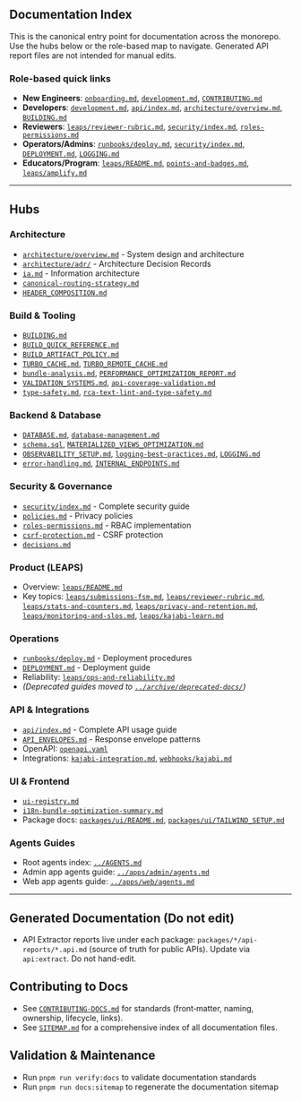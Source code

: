 ## Documentation Index

This is the canonical entry point for documentation across the monorepo. Use the hubs below or the role-based map to navigate. Generated API report files are not intended for manual edits.

### Role-based quick links

- **New Engineers**: [`onboarding.md`](./onboarding.md), [`development.md`](./development.md), [`CONTRIBUTING.md`](./CONTRIBUTING.md)
- **Developers**: [`development.md`](./development.md), [`api/index.md`](./api/index.md), [`architecture/overview.md`](./architecture/overview.md), [`BUILDING.md`](../BUILDING.md)
- **Reviewers**: [`leaps/reviewer-rubric.md`](./leaps/reviewer-rubric.md), [`security/index.md`](./security/index.md), [`roles-permissions.md`](./roles-permissions.md)
- **Operators/Admins**: [`runbooks/deploy.md`](./runbooks/deploy.md), [`security/index.md`](./security/index.md), [`DEPLOYMENT.md`](./DEPLOYMENT.md), [`LOGGING.md`](./LOGGING.md)
- **Educators/Program**: [`leaps/README.md`](./leaps/README.md), [`points-and-badges.md`](./points-and-badges.md), [`leaps/amplify.md`](./leaps/amplify.md)

---

## Hubs

### Architecture

- [`architecture/overview.md`](./architecture/overview.md) - System design and architecture
- [`architecture/adr/`](./architecture/adr/) - Architecture Decision Records
- [`ia.md`](./ia.md) - Information architecture
- [`canonical-routing-strategy.md`](./canonical-routing-strategy.md)
- [`HEADER_COMPOSITION.md`](./HEADER_COMPOSITION.md)

### Build & Tooling

- [`BUILDING.md`](../BUILDING.md)
- [`BUILD_QUICK_REFERENCE.md`](./BUILD_QUICK_REFERENCE.md)
- [`BUILD_ARTIFACT_POLICY.md`](./BUILD_ARTIFACT_POLICY.md)
- [`TURBO_CACHE.md`](./TURBO_CACHE.md), [`TURBO_REMOTE_CACHE.md`](./TURBO_REMOTE_CACHE.md)
- [`bundle-analysis.md`](./bundle-analysis.md), [`PERFORMANCE_OPTIMIZATION_REPORT.md`](./PERFORMANCE_OPTIMIZATION_REPORT.md)
- [`VALIDATION_SYSTEMS.md`](../VALIDATION_SYSTEMS.md), [`api-coverage-validation.md`](./api-coverage-validation.md)
- [`type-safety.md`](./type-safety.md), [`rca-text-lint-and-type-safety.md`](./rca-text-lint-and-type-safety.md)

### Backend & Database

- [`DATABASE.md`](./DATABASE.md), [`database-management.md`](./database-management.md)
- [`schema.sql`](./schema.sql), [`MATERIALIZED_VIEWS_OPTIMIZATION.md`](./MATERIALIZED_VIEWS_OPTIMIZATION.md)
- [`OBSERVABILITY_SETUP.md`](./OBSERVABILITY_SETUP.md), [`logging-best-practices.md`](./logging-best-practices.md), [`LOGGING.md`](./LOGGING.md)
- [`error-handling.md`](./error-handling.md), [`INTERNAL_ENDPOINTS.md`](./INTERNAL_ENDPOINTS.md)

### Security & Governance

- [`security/index.md`](./security/index.md) - Complete security guide
- [`policies.md`](./policies.md) - Privacy policies
- [`roles-permissions.md`](./roles-permissions.md) - RBAC implementation
- [`csrf-protection.md`](./csrf-protection.md) - CSRF protection
- [`decisions.md`](./decisions.md)

### Product (LEAPS)

- Overview: [`leaps/README.md`](./leaps/README.md)
- Key topics: [`leaps/submissions-fsm.md`](./leaps/submissions-fsm.md), [`leaps/reviewer-rubric.md`](./leaps/reviewer-rubric.md), [`leaps/stats-and-counters.md`](./leaps/stats-and-counters.md), [`leaps/privacy-and-retention.md`](./leaps/privacy-and-retention.md), [`leaps/monitoring-and-slos.md`](./leaps/monitoring-and-slos.md), [`leaps/kajabi-learn.md`](./leaps/kajabi-learn.md)

### Operations

- [`runbooks/deploy.md`](./runbooks/deploy.md) - Deployment procedures
- [`DEPLOYMENT.md`](./DEPLOYMENT.md) - Deployment guide
- Reliability: [`leaps/ops-and-reliability.md`](./leaps/ops-and-reliability.md)
- _(Deprecated guides moved to [`../archive/deprecated-docs/`](../archive/deprecated-docs/))_

### API & Integrations

- [`api/index.md`](./api/index.md) - Complete API usage guide
- [`API_ENVELOPES.md`](./API_ENVELOPES.md) - Response envelope patterns
- OpenAPI: [`openapi.yaml`](./openapi.yaml)
- Integrations: [`kajabi-integration.md`](./kajabi-integration.md), [`webhooks/kajabi.md`](./webhooks/kajabi.md)

### UI & Frontend

- [`ui-registry.md`](./ui-registry.md)
- [`i18n-bundle-optimization-summary.md`](./i18n-bundle-optimization-summary.md)
- Package docs: [`packages/ui/README.md`](../packages/ui/README.md), [`packages/ui/TAILWIND_SETUP.md`](../packages/ui/TAILWIND_SETUP.md)

### Agents Guides

- Root agents index: [`../AGENTS.md`](../AGENTS.md)
- Admin app agents guide: [`../apps/admin/agents.md`](../apps/admin/agents.md)
- Web app agents guide: [`../apps/web/agents.md`](../apps/web/agents.md)

---

## Generated Documentation (Do not edit)

- API Extractor reports live under each package: `packages/*/api-reports/*.api.md` (source of truth for public APIs). Update via `api:extract`. Do not hand-edit.

## Contributing to Docs

- See [`CONTRIBUTING-DOCS.md`](./CONTRIBUTING-DOCS.md) for standards (front‑matter, naming, ownership, lifecycle, links).
- See [`SITEMAP.md`](./SITEMAP.md) for a comprehensive index of all documentation files.

## Validation & Maintenance

- Run `pnpm run verify:docs` to validate documentation standards
- Run `pnpm run docs:sitemap` to regenerate the documentation sitemap
